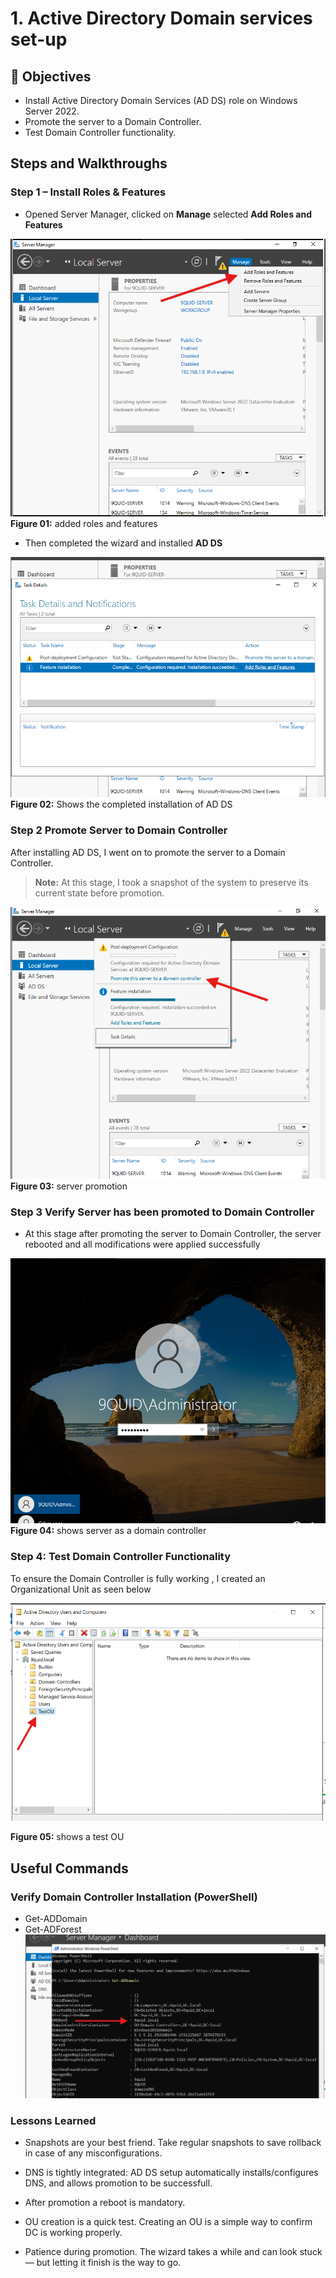 # 1. Active Directory Domain services set-up

## 🎯 Objectives

- Install Active Directory Domain Services (AD DS) role on Windows Server 2022.
- Promote the server to a Domain Controller.
- Test Domain Controller functionality.

## Steps and Walkthroughs

### Step 1 – Install Roles & Features

- Opened Server Manager, clicked on **Manage** selected **Add Roles and Features**

![alt text](<../2.AD DS Config/screenshots/01-roles & features.png>)
**Figure 01:** added roles and features

- Then completed the wizard and installed **AD DS**

![alt text](<../2.AD DS Config/screenshots/02-AD DS- installed.png>)
**Figure 02:** Shows the completed installation of AD DS

### Step 2 Promote Server to Domain Controller

After installing AD DS, I went on to promote the server to a Domain Controller.
> **Note:** At this stage, I took a snapshot of the system to preserve its current state before promotion.

![alt text](<../2.AD DS Config/screenshots/03-AD DS-promotion.png>)
**Figure 03:** server promotion

### Step 3 Verify Server has been promoted to Domain Controller

- At this stage after promoting the server to Domain Controller, the server rebooted and all modifications were applied successfully

![alt text](<../2.AD DS Config/screenshots/04-promoted-server.png>)
**Figure 04:** shows server as a domain controller

### Step 4: Test Domain Controller Functionality

To ensure the Domain Controller is fully working , I created an Organizational Unit as seen below

![alt text](<../2.AD DS Config/screenshots/05-TestOU.png>)

**Figure 05:** shows a test OU

## Useful Commands

### Verify Domain Controller Installation (PowerShell)

- Get-ADDomain
- Get-ADForest
![alt text](<../2.AD DS Config/screenshots/06.DC-functionality.png>)

### Lessons Learned

- Snapshots are your best friend. Take regular snapshots to save rollback in case of any misconfigurations.

- DNS is tightly integrated: AD DS setup automatically installs/configures DNS, and allows promotion to be successfull.

- After promotion a reboot is mandatory.

- OU creation is a quick test. Creating an OU  is a simple way to confirm DC is working properly.

- Patience during promotion. The wizard takes a while and can look stuck — but letting it finish is the way to go.
